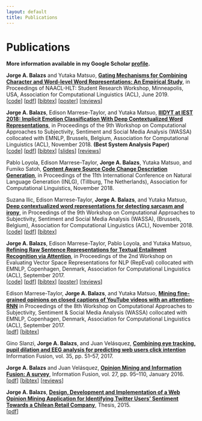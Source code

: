 ```yaml
---
layout: default
title: Publications
---
```


# Publications

**More information available in my Google Scholar
[profile](https://scholar.google.com/citations?user=Iqr7zaQAAAAJ).**

__Jorge A. Balazs__ and Yutaka Matsuo, [__Gating Mechanisms for Combining
Character and Word-level Word Representations: An Empirical
Study__](https://aclweb.org/anthology/N19-3016/), in Proceedings of
NAACL-HLT: Student Research Workshop, Minneapolis, USA, Association for
Computational Linguistics (ACL), June 2019.<br>
[[code](https://github.com/jabalazs/gating)]
[[pdf](assets/papers/gating.pdf)]
[[bibtex](https://aclweb.org/anthology/papers/N/N19/N19-3016.bib)]
[[poster](assets/papers/gating_poster.pdf)]
[[reviews](https://gist.github.com/jabalazs/27f81104d957ddca942d43a12f20c88e)]

__Jorge A. Balazs__, Edison Marrese-Taylor, and Yutaka Matsuo, [__IIIDYT at IEST
2018: Implicit Emotion Classification With Deep Contextualized Word
Representations__](https://aclweb.org/anthology/W18-6208/), in
Proceedings of the 9th Workshop on Computational Approaches to Subjectivity,
Sentiment and Social Media Analysis (WASSA) collocated with EMNLP, Brussels,
Belgium, Association for Computational Linguistics (ACL), November 2018. **(Best
System Analysis Paper)**<br>
[[code](https://github.com/jabalazs/implicit_emotion)]
[[pdf](assets/papers/iest_2018.pdf)] [[bibtex](https://aclweb.org/anthology/papers/W/W18/W18-6208.bib)]
[[slides](https://goo.gl/Gg3Pxk)]
[[reviews](https://github.com/jabalazs/implicit_emotion/blob/master/paper/reviews/reviews.md)]

Pablo Loyola, Edison Marrese-Taylor, __Jorge A. Balazs__, Yutaka Matsuo, and
Fumiko Satoh, [__Content Aware Source Code Change Description
Generation__](https://aclweb.org/anthology/W18-6513/), in
Proceedings of the 11th International Conference on Natural Language Generation
(INLG), (Tillburg, The Netherlands), Association for Computational Linguistics,
November 2018.

Suzana Ilic, Edison Marrese-Taylor, __Jorge A. Balazs__, and Yutaka Matsuo,
[__Deep contextualized word representations for detecting sarcasm and
irony__](https://aclweb.org/anthology/W18-6202/), in Proceedings of
the 9th Workshop on Computational Approaches to Subjectivity, Sentiment and
Social Media Analysis (WASSA), (Brussels, Belgium), Association for
Computational Linguistics (ACL), November 2018.<br>
[[code](https://github.com/epochx/elmo4irony)]
[[pdf](assets/papers/elmo_irony.pdf)] [[bibtex](https://aclweb.org/anthology/papers/W/W18/W18-6202.bib)]

__Jorge A. Balazs__, Edison Marrese-Taylor, Pablo Loyola, and Yutaka Matsuo,
[__Refining Raw Sentence Representations for Textual Entailment Recognition via
Attention__](https://aclweb.org/anthology/W17-5310/), in Proceedings
of the 2nd Workshop on Evaluating Vector Space Representations for NLP (RepEval)
collocated with EMNLP, Copenhagen, Denmark, Association for Computational
Linguistics (ACL), September 2017.<br>
[[code](https://github.com/jabalazs/repeval_rivercorners)]
[[pdf](assets/papers/refining_raw_sentences.pdf)]
[[bibtex](https://aclweb.org/anthology/papers/W/W17/W17-5310.bib)]
[[poster](assets/papers/refining_raw_sentences_poster.pdf)]
[[reviews](https://github.com/jabalazs/repeval/blob/master/paper/reviews/reviews.md)]

Edison Marrese-Taylor, __Jorge A. Balazs__, and Yutaka Matsuo, [__Mining
fine-grained opinions on closed captions of YouTube videos with an
attention-RNN__](https://aclweb.org/anthology/W17-5213/) in
Proceedings of the 8th Workshop on Computational Approaches to Subjectivity,
Sentiment & Social Media Analysis (WASSA) collocated with EMNLP, Copenhagen,
Denmark, Association for Computational Linguistics (ACL), September 2017.<br>
[[pdf](assets/papers/video_om.pdf)]
[[bibtex](https://aclweb.org/anthology/papers/W/W17/W17-5213.bib)]


Gino Slanzi, __Jorge A. Balazs__, and Juan Velásquez, [__Combining eye tracking,
pupil dilation and EEG analysis for predicting web users click
intention__](https://doi.org/10.1016/j.inffus.2016.09.003) Information Fusion,
vol. 35, pp. 51–57, 2017.

__Jorge A. Balazs__ and Juan Velásquez, [__Opinion Mining and Information
Fusion: A survey__](http://dx.doi.org/10.1016/j.inffus.2015.06.002), Information
Fusion, vol. 27, pp. 95–110, January 2016.<br>
[[pdf](assets/papers/if_om_paper.pdf)]
[[bibtex](assets/papers/if_om_paper.bib)]
[[reviews](https://gist.github.com/jabalazs/8c92f38af185d3c95e360fceb5330813)]

__Jorge A. Balazs__, [__Design, Development and Implementation of a Web Opinion
Mining Application for Identifying Twitter Users’ Sentiment Towards a Chilean
Retail Company__](http://repositorio.uchile.cl/handle/2250/137769), Thesis,
2015.<br> [[pdf](assets/Thesis-Jorge-Balazs.pdf)]

